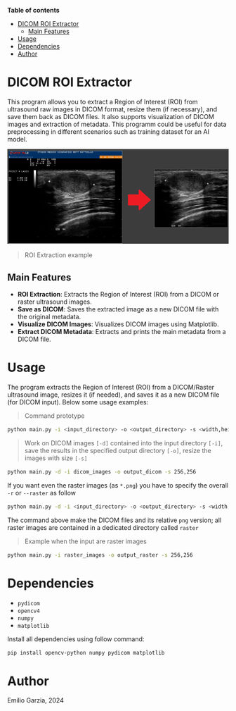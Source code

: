 <!-- toc start: 3 [do not erase this comment] -->
**Table of contents**
- [DICOM ROI Extractor](#dicom-roi-extractor)
	- [Main Features](#main-features)
- [Usage](#usage)
- [Dependencies](#dependencies)
- [Author](#author)
<!-- toc end [do not erase this comment] -->

# DICOM ROI Extractor

This program allows you to extract a Region of Interest (ROI) from ultrasound raw images in DICOM format, resize them (if necessary), and save them back as DICOM files. It also supports visualization of DICOM images and extraction of metadata. This programm could be useful for data preprocessing in different scenarios such as training dataset for an AI model.

![Example result](example.png)

> ROI Extraction example

## Main Features

- **ROI Extraction**: Extracts the Region of Interest (ROI) from a DICOM or raster ultrasound images.
- **Save as DICOM**: Saves the extracted image as a new DICOM file with the original metadata.
- **Visualize DICOM Images**: Visualizes DICOM images using Matplotlib.
- **Extract DICOM Metadata**: Extracts and prints the main metadata from a DICOM file.

# Usage

The program extracts the Region of Interest (ROI) from a DICOM/Raster ultrasound image, resizes it (if needed), and saves it as a new DICOM file (for DICOM input). Below some usage examples:

> Command prototype

```bash
python main.py -i <input_directory> -o <output_directory> -s <width,height>
```

> Work on DICOM images `[-d]` contained into the input directory `[-i]`, save the results in the specified output directory `[-o]`, resize the images with size `[-s]`

```bash
python main.py -d -i dicom_images -o output_dicom -s 256,256
```

If you want even the raster images (as `*.png`) you have to specify the overall `-r` or `--raster` as follow

```bash
python main.py -d -i <input_directory> -o <output_directory> -s <width,height> -r
```

The command above make the DICOM files and its relative `png` version; all raster images are contained in a dedicated directory called `raster`

> Example when the input are raster images

```bash
python main.py -i raster_images -o output_raster -s 256,256
```

# Dependencies

* `pydicom`
* `opencv4`
* `numpy`
* `matplotlib`

Install all dependencies using follow command:

```bash
pip install opencv-python numpy pydicom matplotlib
```

# Author

Emilio Garzia, 2024